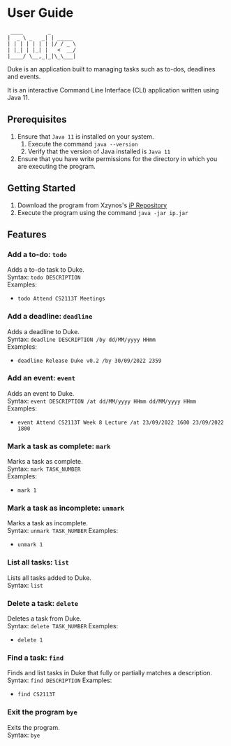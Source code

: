 # User Guide
```
 ____        _
|  _ \ _   _| | _____
| | | | | | | |/ / _ \
| |_| | |_| |   <  __/
|____/ \__,_|_|\_\___|
```

Duke is an application built to managing tasks such as to-dos, deadlines and events.

It is an interactive Command Line Interface (CLI) application written using Java 11.

## Prerequisites

1. Ensure that ```Java 11``` is installed on your system.
    1. Execute the command ```java --version```
    2. Verify that the version of Java installed is ```Java 11```
2. Ensure that you have write permissions for the directory in which you are executing the program.

## Getting Started

1. Download the program from Xzynos's [iP Repository](https://github.com/xzynos/ip/releases)
2. Execute the program using the command ```java -jar ip.jar```

## Features

### Add a to-do: ```todo```
Adds a to-do task to Duke.\
Syntax: ```todo DESCRIPTION```\
Examples:
- ```todo Attend CS2113T Meetings```

### Add a deadline: ```deadline```
Adds a deadline to Duke.\
Syntax: ```deadline DESCRIPTION /by dd/MM/yyyy HHmm```\
Examples:
- ```deadline Release Duke v0.2 /by 30/09/2022 2359```

### Add an event: ```event```
Adds an event to Duke.\
Syntax: ```event DESCRIPTION /at dd/MM/yyyy HHmm dd/MM/yyyy HHmm```\
Examples:
- ```event Attend CS2113T Week 8 Lecture /at 23/09/2022 1600 23/09/2022 1800```

### Mark a task as complete: ```mark```
Marks a task as complete.\
Syntax: ```mark TASK_NUMBER```\
Examples:
- ```mark 1```

### Mark a task as incomplete: ```unmark```
Marks a task as incomplete.\
Syntax: ```unmark TASK_NUMBER```
Examples:
- ```unmark 1```

### List all tasks: ```list```
Lists all tasks added to Duke.\
Syntax: ```list```

### Delete a task: ```delete```
Deletes a task from Duke.\
Syntax: ```delete TASK_NUMBER```
Examples:
- ```delete 1```

### Find a task: ```find```

Finds and list tasks in Duke that fully or partially matches a description.\
Syntax: ```find DESCRIPTION```
Examples:
- ```find CS2113T```

### Exit the program ```bye```
Exits the program.\
Syntax: ```bye```